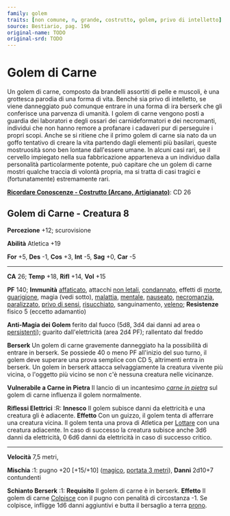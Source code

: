 ```yaml
---
family: golem
traits: [non comune, n, grande, costrutto, golem, privo di intelletto]
source: Bestiario, pag. 196
original-name: TODO
original-srd: TODO
---
```


# Golem di Carne

Un golem di carne, composto da brandelli assortiti di pelle e muscoli, è una
grottesca parodia di una forma di vita. Benché sia privo di intelletto, se viene
danneggiato può comunque entrare in una forma di ira berserk che gli conferisce
una parvenza di umanità. I golem di carne vengono posti a guardia dei laboratori
e degli ossari dei carnideformatori e dei necromanti, individui che non hanno
remore a profanare i cadaveri pur di perseguire i propri scopi. Anche se si
ritiene che il primo golem di carne sia nato da un goffo tentativo di creare la
vita partendo dagli elementi più basilari, queste mostruosità sono ben lontane
dall'essere umane. In alcuni casi rari, se il cervello impiegato nella sua
fabbricazione apparteneva a un individuo dalla personalità particolarmente
potente, può capitare che un golem di carne mostri qualche traccia di volontà
propria, ma si tratta di casi tragici e (fortunatamente) estremamente rari.

**[Ricordare Conoscenze - Costrutto (Arcano, Artigianato)](/azioni/ricordare-conoscenze)**:
CD 26

## Golem di Carne - Creatura 8

**Percezione** +12; scurovisione

**Abilità** Atletica +19

**For** +5, **Des** -1, **Cos** +3, **Int** -5, **Sag** +0, **Car** -5

---

**CA** 26; **Temp** +18, **Rifl** +14, **Vol** +15

**PF** 140; **Immunità** [affaticato](/condizioni/affaticato), attacchi
[non letali](/tratti/non-letale), [condannato](/condizioni/condannato), effetti
di [morte](/tratti/morte), [guarigione](/tratti/guarigione), magia (vedi sotto),
[malattia](/tratti/malattia), [mentale](/tratti/mentale),
[nauseato](/condizioni/nauseato), [necromanzia](/tratti/necromanzia),
[paralizzato](/condizioni/paralizzato),
[privo di sensi](/condizioni/privo-di-sensi),
[risucchiato](/condizioni/risucchiato), sanguinamento, [veleno](/tratti/veleno);
**Resistenze** fisico 5 (eccetto adamantio)

**Anti-Magia dei Golem** ferito dal fuoco (5d8, 3d4 dai danni ad area o
[persistenti](/condizioni/danno-persistente)); guarito dall'elettricità (area
2d4 PF); rallentato dal freddo

**Berserk** Un golem di carne gravemente danneggiato ha la possibilità di
entrare in berserk. Se possiede 40 o meno PF all'inizio del suo turno, il golem
deve superare una prova semplice con CD 5, altrimenti entra in berserk. Un golem
in berserk attacca selvaggiamente la creatura vivente più vicina, o l'oggetto
più vicino se non c'è nessuna creatura nelle vicinanze.

**Vulnerabile a Carne in Pietra** Il lancio di un incantesimo
_[carne in pietra](/incantesimi/carne-in-pietra)_ sul golem di carne influenza
il golem normalmente.

**Riflessi Elettrici** :R: **Innesco** Il golem subisce danni da elettricità e
una creatura gli è adiacente. **Effetto** Con un guizzo, il golem tenta di
afferrare una creatura vicina. Il golem tenta una prova di Atletica per
[Lottare](/azioni/lottare) con una creatura adiacente. ln caso di successo la
creatura subisce anche 3d6 danni da elettricità, 0 6d6 danni da elettricità in
caso di successo critico.

---

**Velocità** 7,5 metri,

**Mischia** :1: pugno +20 \[+15/+10] ([magico](/tratti/magico),
[portata 3 metri](/tratti/portata)), **Danni** 2d10+7 contundenti

**Schianto Berserk** :1: **Requisito** Il golem di carne è in berserk.
**Effetto** Il golem di carne [Colpisce](/azioni/colpire) con il pugno con
penalità di circostanza -1. Se colpisce, infligge 1d6 danni aggiuntivi e butta
il bersaglio a terra [prono](/condizioni/prono).
